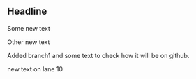 ## Headline

Some new text 

Other new text

Added branch1 and some text to check how it will be on github.


new text on lane 10

